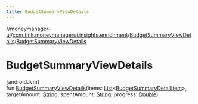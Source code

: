 ```yaml
---
title: BudgetSummaryViewDetails
---
```

//[moneymanager-ui](../../../index.html)/[com.tink.moneymanagerui.insights.enrichment](../index.html)/[BudgetSummaryViewDetails](index.html)/[BudgetSummaryViewDetails](-budget-summary-view-details.html)



# BudgetSummaryViewDetails



[androidJvm]\
fun [BudgetSummaryViewDetails](-budget-summary-view-details.html)(items: [List](https://kotlinlang.org/api/latest/jvm/stdlib/kotlin.collections/-list/index.html)&lt;[BudgetSummaryDetailItem](../-budget-summary-detail-item/index.html)&gt;, targetAmount: [String](https://kotlinlang.org/api/latest/jvm/stdlib/kotlin/-string/index.html), spentAmount: [String](https://kotlinlang.org/api/latest/jvm/stdlib/kotlin/-string/index.html), progress: [Double](https://kotlinlang.org/api/latest/jvm/stdlib/kotlin/-double/index.html))




